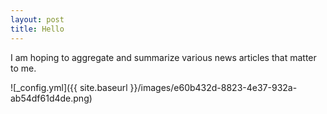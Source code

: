 ```yaml
---
layout: post
title: Hello
---
```


I am hoping to aggregate and summarize various news articles that matter to me.

![_config.yml]({{ site.baseurl }}/images/e60b432d-8823-4e37-932a-ab54df61d4de.png)
